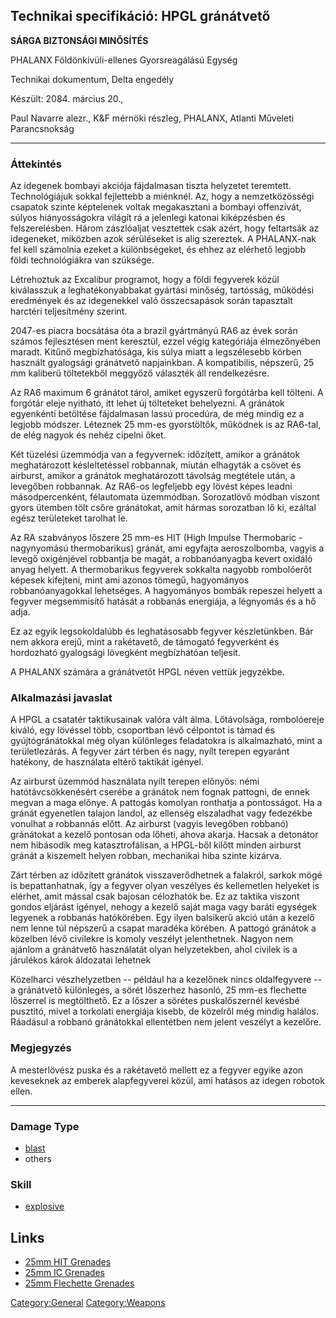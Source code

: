 ## Technikai specifikáció: HPGL gránátvető

**SÁRGA BIZTONSÁGI MINŐSÍTÉS**

PHALANX Földönkívüli-ellenes Gyorsreagálású Egység

Technikai dokumentum, Delta engedély

Készült: 2084. március 20.,

Paul Navarre alezr., K&F mérnöki részleg, PHALANX, Atlanti Műveleti
Parancsnokság

------------------------------------------------------------------------

### Áttekintés

Az idegenek bombayi akciója fájdalmasan tiszta helyzetet teremtett.
Technológiájuk sokkal fejlettebb a miénknél. Az, hogy a nemzetközösségi
csapatok szinte képtelenek voltak megakasztani a bombayi offenzívát,
súlyos hiányosságokra világít rá a jelenlegi katonai kiképzésben és
felszerelésben. Három zászlóaljat vesztettek csak azért, hogy feltartsák
az idegeneket, miközben azok sérüléseket is alig szereztek. A
PHALANX-nak fel kell számolnia ezeket a különbségeket, és ehhez az
elérhető legjobb földi technológiákra van szüksége.

Létrehoztuk az Excalibur programot, hogy a földi fegyverek közül
kiválasszuk a leghatékonyabbakat gyártási minőség, tartósság, működési
eredmények és az idegenekkel való összecsapások során tapasztalt
harctéri teljesítmény szerint.

2047-es piacra bocsátása óta a brazil gyártmányú RA6 az évek során
számos fejlesztésen ment keresztül, ezzel végig kategóriája élmezőnyében
maradt. Kitűnő megbízhatósága, kis súlya miatt a legszélesebb körben
használt gyalogsági gránátvető napjainkban. A kompatibilis, népszerű, 25
mm kaliberű töltetekből meggyőző választék áll rendelkezésre.

Az RA6 maximum 6 gránátot tárol, amiket egyszerű forgótárba kell
tölteni. A forgótár eleje nyitható, itt lehet új tölteteket behelyezni.
A gránátok egyenkénti betöltése fájdalmasan lassú procedúra, de még
mindig ez a legjobb módszer. Léteznek 25 mm-es gyorstöltők, működnek is
az RA6-tal, de elég nagyok és nehéz cipelni őket.

Két tüzelési üzemmódja van a fegyvernek: időzített, amikor a gránátok
meghatározott késleltetéssel robbannak, miután elhagyták a csövet és
airburst, amikor a gránátok meghatározott távolság megtétele után, a
levegőben robbannak. Az RA6-os legfeljebb egy lövést képes leadni
másodpercenként, félautomata üzemmódban. Sorozatlövő módban viszont
gyors ütemben tölt csőre gránátokat, amit hármas sorozatban lő ki,
ezáltal egész területeket tarolhat le.

Az RA szabványos lőszere 25 mm-es HIT (High Impulse Thermobaric -
nagynyomású thermobarikus) gránát, ami egyfajta aeroszolbomba, vagyis a
levegő oxigénjével robbantja be magát, a robbanóanyagba kevert oxidáló
anyag helyett. A thermobarikus fegyverek sokkalta nagyobb rombolóerőt
képesek kifejteni, mint ami azonos tömegű, hagyományos robbanóanyagokkal
lehetséges. A hagyományos bombák repeszei helyett a fegyver megsemmisítő
hatását a robbanás energiája, a légnyomás és a hő adja.

Ez az egyik legsokoldalúbb és leghatásosabb fegyver készletünkben. Bár
nem akkora erejű, mint a rakétavető, de támogató fegyverként és
hordozható gyalogsági lövegként megbízhatóan teljesít.

A PHALANX számára a gránátvetőt HPGL néven vettük jegyzékbe.

### Alkalmazási javaslat

A HPGL a csatatér taktikusainak valóra vált álma. Lőtávolsága,
rombolóereje kiváló, egy lövéssel több, csoportban lévő célpontot is
támad és gyújtógránátokkal még olyan különleges feladatokra is
alkalmazható, mint a területlezárás. A fegyver zárt térben és nagy,
nyílt terepen egyaránt hatékony, de használata eltérő taktikát igényel.

Az airburst üzemmód használata nyílt terepen előnyös: némi
hatótávcsökkenésért cserébe a gránátok nem fognak pattogni, de ennek
megvan a maga előnye. A pattogás komolyan ronthatja a pontosságot. Ha a
gránát egyenetlen talajon landol, az ellenség elszaladhat vagy fedezékbe
vonulhat a robbannás előtt. Az airburst (vagyis levegőben robbanó)
gránátokat a kezelő pontosan oda lőheti, ahova akarja. Hacsak a
detonátor nem hibásodik meg katasztrofálisan, a HPGL-ből kilőtt minden
airburst gránát a kiszemelt helyen robban, mechanikai hiba szinte
kizárva.

Zárt térben az időzített gránátok visszaverődhetnek a falakról, sarkok
mögé is bepattanhatnak, így a fegyver olyan veszélyes és kellemetlen
helyeket is elérhet, amit mással csak bajosan célozhatók be. Ez az
taktika viszont gondos eljárást igényel, nehogy a kezelő saját maga vagy
baráti egységek legyenek a robbanás hatókörében. Egy ilyen balsikerű
akció után a kezelő nem lenne túl népszerű a csapat maradéka körében. A
pattogó gránátok a közelben lévő civilekre is komoly veszélyt
jelenthetnek. Nagyon nem ajánlom a gránátvető használatát olyan
helyzetekben, ahol civilek is a járulékos károk áldozatai lehetnek

Közelharci vészhelyzetben -- például ha a kezelőnek nincs oldalfegyvere
-- a gránátvető különleges, a sörét lőszerhez hasonló, 25 mm-es
flechette lőszerrel is megtölthető. Ez a lőszer a sörétes puskalőszernél
kevésbé pusztító, mivel a torkolati energiája kisebb, de közelről még
mindig halálos. Ráadásul a robbanó gránátokkal ellentétben nem jelent
veszélyt a kezelőre.

### Megjegyzés

A mesterlövész puska és a rakétavető mellett ez a fegyver egyike azon
keveseknek az emberek alapfegyverei közül, ami hatásos az idegen robotok
ellen.

------------------------------------------------------------------------

### Damage Type

- [blast](Damage/blast "wikilink")
- others

### Skill

- [explosive](Skills/explosive "wikilink")

## Links

- [25mm HIT Grenades](Equipment/Ammunition/25mm_HIT_Grenades "wikilink")
- [25mm IC Grenades](Equipment/Ammunition/25mm_IC_Grenades "wikilink")
- [25mm Flechette
  Grenades](Equipment/Ammunition/25mm_Flechette_Grenades "wikilink")

[Category:General](Category:General "wikilink")
[Category:Weapons](Category:Weapons "wikilink")